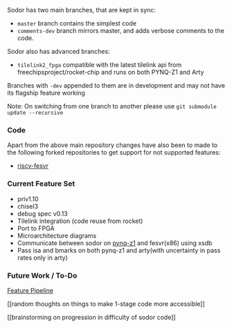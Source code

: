 Sodor has two main branches, that are kept in sync:  
*  `master` branch contains the simplest code
*  `comments-dev` branch mirrors master, and adds verbose comments to the code.

Sodor also has advanced branches:
* `tilelink2_fpga` compatible with the latest tilelink api from freechipsproject/rocket-chip and runs on both PYNQ-Z1 and Arty

Branches with `-dev` appended to them are in development and may not have its flagship feature working

Note: On switching from one branch to another please use `git submodule update --recursive`

### Code
Apart from the above main repository changes have also been to made to the following forked repositories
to get support for not supported features:
- [riscv-fesvr](https://github.com/codelec/riscv-fesvr)

### Current Feature Set
- priv1.10
- chisel3
- debug spec v0.13
- Tilelink integration (code reuse from rocket)
- Port to FPGA
- Microarchitecture diagrams
- Communicate between sodor on [pynq-z1](https://reference.digilentinc.com/reference/programmable-logic/pynq-z1/reference-manual) and fesvr(x86) using xsdb 
- Pass isa and bmarks on both pynq-z1 and arty(with uncertainty in pass rates only in arty)

### Future Work / To-Do
[Feature Pipeline](feature_pipeline)

[[random thoughts on things to make 1-stage code more accessible]] 

[[brainstorming on progression in difficulty of sodor code]]
